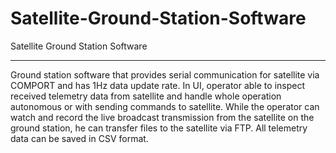 # Satellite-Ground-Station-Software
Satellite Ground Station Software
***************************************************

Ground station software that provides serial communication for satellite via COMPORT and has 1Hz data update rate. In UI, operator able to inspect received telemetry data from satellite and handle whole operation autonomous or with sending commands to satellite. While the operator can watch and record the live broadcast transmission from the satellite on the ground station, he can transfer files to the satellite via FTP. All telemetry data can be saved in CSV format.



